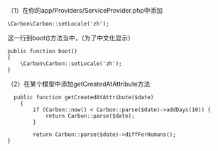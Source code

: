 （1）在你的app/Providers/ServiceProvider.php中添加

```
\Carbon\Carbon::setLocale('zh');
```

这一行到boot\(\)方法当中，（为了中文化显示）

```
public function boot()
{
    \Carbon\Carbon::setLocale('zh');
}
```

（2）在某个模型中添加getCreatedAtAttribute方法

```
  public function getCreatedAtAttribute($date)
    {
        if (Carbon::now() < Carbon::parse($date)->addDays(10)) {
            return Carbon::parse($date);
        }

        return Carbon::parse($date)->diffForHumans();
}
```



